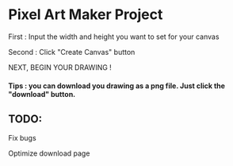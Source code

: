 # Pixel Art Maker Project

First : Input the width and height you want to set for your canvas

Second : Click "Create Canvas" button

NEXT, BEGIN YOUR DRAWING !

####  Tips : you can download you drawing as a png file. Just click the "download" button.

## TODO:

Fix bugs

Optimize download page

